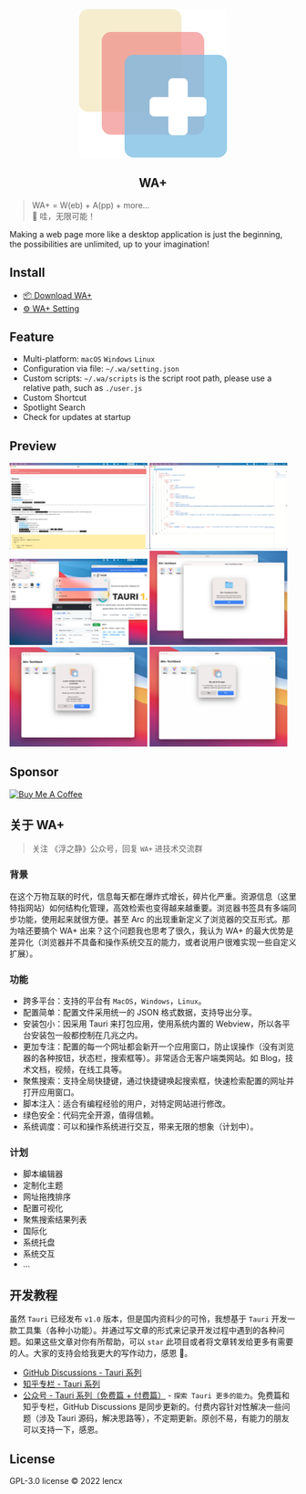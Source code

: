 <p align="center">
  <img src="./src/assets/logo.svg" />
  <h2 align="center">WA+</h2>
</p>

> WA+ = W(eb) + A(pp) + more...\
> 🤩 哇，无限可能！

Making a web page more like a desktop application is just the beginning, the possibilities are unlimited, up to your imagination!

## Install

- [📦 Download WA+](https://github.com/lencx/WA/releases)
- [⚙️ WA+ Setting](./WA.json)

## Feature

- Multi-platform: `macOS` `Windows` `Linux`
- Configuration via file: `~/.wa/setting.json`
- Custom scripts: `~/.wa/scripts` is the script root path, please use a relative path, such as `./user.js`
- Custom Shortcut
- Spotlight Search
- Check for updates at startup

## Preview

<img width="48%" alt="wa-dashboard" src="./assets/wa-dashboard.png" /> <img width="48%" alt="wa-setting" src="./assets/wa-setting.png" /> <img width="48%" alt="wa-new-window" src="./assets/wa-new-window.png" /> <img width="48%" alt="wa-script-error" src="./assets/wa-script-error.png" /> <img width="48%" alt="wa-updater" src="./assets/wa-updater-1.png" /> <img width="48%" alt="wa-updater" src="./assets/wa-updater-2.png" />

## Sponsor

<a href="https://github.com/lencx/sponsor" target="_blank"><img src="https://cdn.buymeacoffee.com/buttons/v2/default-violet.png" alt="Buy Me A Coffee" style="height: 60px !important;width: 217px !important;" ></a>

## 关于 WA+

> 关注 《浮之静》公众号，回复 `WA+` 进技术交流群

### 背景

在这个万物互联的时代，信息每天都在爆炸式增长，碎片化严重。资源信息（这里特指网站）如何结构化管理，高效检索也变得越来越重要。浏览器书签具有多端同步功能，使用起来就很方便。甚至 Arc 的出现重新定义了浏览器的交互形式。那为啥还要搞个 WA+ 出来？这个问题我也思考了很久，我认为 WA+ 的最大优势是差异化（浏览器并不具备和操作系统交互的能力，或者说用户很难实现一些自定义扩展）。

### 功能

- 跨多平台：支持的平台有 `MacOS`，`Windows`，`Linux`。
- 配置简单：配置文件采用统一的 JSON 格式数据，支持导出分享。
- 安装包小：因采用 Tauri 来打包应用，使用系统内置的 Webview，所以各平台安装包一般都控制在几兆之内。
- 更加专注：配置的每一个网址都会新开一个应用窗口，防止误操作（没有浏览器的各种按钮，状态栏，搜索框等）。非常适合无客户端类网站。如 Blog，技术文档，视频，在线工具等。
- 聚焦搜索：支持全局快捷键，通过快捷键唤起搜索框，快速检索配置的网址并打开应用窗口。
- 脚本注入：适合有编程经验的用户，对特定网站进行修改。
- 绿色安全：代码完全开源，值得信赖。
- 系统调度：可以和操作系统进行交互，带来无限的想象（计划中）。

### 计划

- 脚本编辑器
- 定制化主题
- 网址拖拽排序
- 配置可视化
- 聚焦搜索结果列表
- 国际化
- 系统托盘
- 系统交互
- ...

## 开发教程

虽然 `Tauri` 已经发布 `v1.0` 版本，但是国内资料少的可怜，我想基于 `Tauri` 开发一款工具集（各种小功能）。并通过写文章的形式来记录开发过程中遇到的各种问题。如果这些文章对你有所帮助，可以 `star` 此项目或者将文章转发给更多有需要的人。大家的支持会给我更大的写作动力，感恩 🙏。

- [GitHub Discussions - Tauri 系列](https://github.com/lencx/OhMyBox/discussions?discussions_q=label%3A%22Tauri+%E7%B3%BB%E5%88%97%22)
- [知乎专栏 - Tauri 系列](https://www.zhihu.com/column/c_1519079232848785408)
- [公众号 - Tauri 系列（免费篇 + 付费篇）](https://mp.weixin.qq.com/mp/appmsgalbum?__biz=MzIzNjE2NTI3NQ==&action=getalbum&album_id=2593843659863752704&from_itemidx=1&from_msgid=2247485485#wechat_redirect) - `探索 Tauri 更多的能力`。免费篇和知乎专栏，GitHub Discussions 是同步更新的。付费内容针对性解决一些问题（涉及 Tauri 源码，解决思路等），不定期更新。原创不易，有能力的朋友可以支持一下，感恩。

## License

GPL-3.0 license © 2022 lencx
